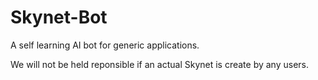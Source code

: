 # Skynet-Bot
A self learning AI bot for generic applications. 

We will not be held reponsible if an actual Skynet is create by any users. 
